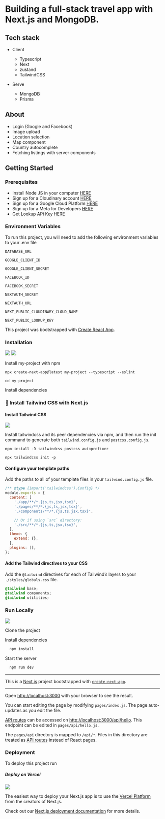 # Building a full-stack travel app with Next.js and MongoDB.

## Tech stack

- Client
  - Typescript
  - Next
  - zustand
  - TailwindCSS

- Serve
  - MongoDB
  - Prisma

## About

- Login (Google and Facebook)
- Image upload
- Location selection
- Map component
- Country autocomplete
- Fetching listings with server components

## Getting Started

### Prerequisites

- Install Node JS in your computer <a href='https://nodejs.org/en/'>HERE</a>
- Sign up for a Cloudinary account <a href='https://cloudinary.com/'>HERE</a>
- Sign up for a Google Cloud Platform <a href='https://console.cloud.google.com/'>HERE</a>
- Sign up for a Meta for Developers <a href='https://developers.facebook.com'>HERE</a>
- Get Lookup APi Key <a href='https://extreme-ip-lookup.com/'>HERE</a>

<!-- Env Variables -->

### Environment Variables

To run this project, you will need to add the following environment variables to your .env file

`DATABASE_URL`

`GOOGLE_CLIENT_ID`

`GOOGLE_CLIENT_SECRET`

`FACEBOOK_ID`

`FACEBOOK_SECRET`

`NEXTAUTH_SECRET`

`NEXTAUTH_URL`

`NEXT_PUBLIC_CLOUDINARY_CLOUD_NAME`

`NEXT_PUBLIC_LOOKUP_KEY`

This project was bootstrapped with [Create React App](https://github.com/facebook/create-react-app).

### Installation

![](https://img.shields.io/badge/React-20232A?style=for-the-badge&logo=react&logoColor=61DAFB)
![](https://img.shields.io/badge/next.js-20232A?style=for-the-badge&logo=next.js&logoColor=61DAFB)

Install my-project with npm

```
npx create-next-app@latest my-project --typescript --eslint
```

```
cd my-project
```

Install dependencies

### :test_tube: Install Tailwind CSS with Next.js

#### Install Tailwind CSS

![](https://img.shields.io/badge/Tailwind_CSS-38B2AC?style=for-the-badge&logo=tailwind-css&logoColor=white)

Install tailwindcss and its peer dependencies via npm, and then run the init command to generate both `tailwind.config.js` and `postcss.config.js`.

```
npm install -D tailwindcss postcss autoprefixer
```

```
npx tailwindcss init -p
```

#### Configure your template paths

Add the paths to all of your template files in your `tailwind.config.js` file.
<br>

```js
/** @type {import('tailwindcss').Config} */
module.exports = {
  content: [
    './app/**/*.{js,ts,jsx,tsx}',
    './pages/**/*.{js,ts,jsx,tsx}',
    './components/**/*.{js,ts,jsx,tsx}',

    // Or if using `src` directory:
    './src/**/*.{js,ts,jsx,tsx}',
  ],
  theme: {
    extend: {},
  },
  plugins: [],
};
```

#### Add the Tailwind directives to your CSS

Add the `@tailwind` directives for each of Tailwind’s layers to your `./styles/globals.css` file.

```css
@tailwind base;
@tailwind components;
@tailwind utilities;
```

<!-- Run Locally -->

### Run Locally

![](https://img.shields.io/badge/GIT-E44C30?style=for-the-badge&logo=git&logoColor=white)

Clone the project

Install dependencies

```bash
  npm install
```

Start the server

```bash
  npm run dev
```

<hr />

This is a [Next.js](https://nextjs.org/) project bootstrapped with [`create-next-app`](https://github.com/vercel/next.js/tree/canary/packages/create-next-app).

<hr />

Open [http://localhost:3000](http://localhost:3000) with your browser to see the result.

You can start editing the page by modifying `pages/index.js`. The page auto-updates as you edit the file.

[API routes](https://nextjs.org/docs/api-routes/introduction) can be accessed on [http://localhost:3000/api/hello](http://localhost:3000/api/hello). This endpoint can be edited in `pages/api/hello.js`.

The `pages/api` directory is mapped to `/api/*`. Files in this directory are treated as [API routes](https://nextjs.org/docs/api-routes/introduction) instead of React pages.

<!-- Deployment -->

### Deployment

To deploy this project run

##### Deploy on Vercel

![](https://img.shields.io/badge/Vercel-000000?style=for-the-badge&logo=vercel&logoColor=white)

The easiest way to deploy your Next.js app is to use the [Vercel Platform](https://vercel.com/new?utm_medium=default-template&filter=next.js&utm_source=create-next-app&utm_campaign=create-next-app-readme) from the creators of Next.js.

Check out our [Next.js deployment documentation](https://nextjs.org/docs/deployment) for more details.
